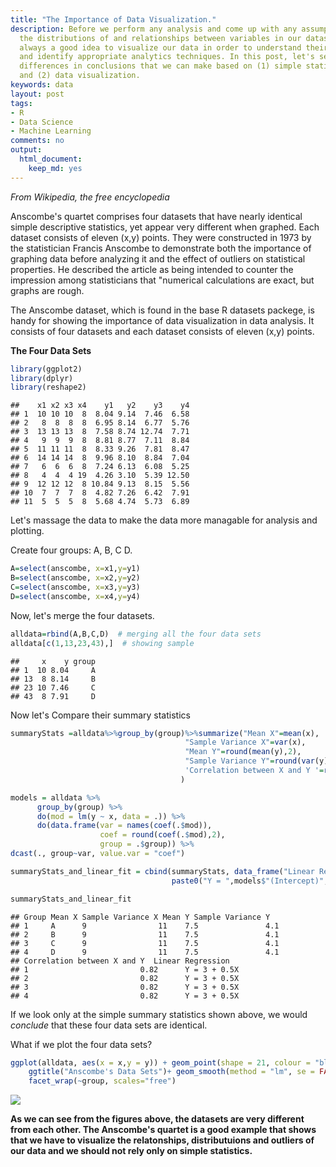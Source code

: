 ```yaml
---
title: "The Importance of Data Visualization."
description: Before we perform any analysis and come up with any assumptions about
  the distributions of and relationships between variables in our datasets, it is
  always a good idea to visualize our data in order to understand their properties
  and identify appropriate analytics techniques. In this post, let's see the dramatic
  differences in conclusions that we can make based on (1) simple statistics only,
  and (2) data visualization.
keywords: data
layout: post
tags:
- R
- Data Science
- Machine Learning
comments: no
output:
  html_document:
    keep_md: yes
---
```




*From Wikipedia, the free encyclopedia*

Anscombe's quartet comprises four datasets that have nearly identical simple descriptive statistics, yet appear very different when graphed. Each dataset consists of eleven (x,y) points. They were constructed in 1973 by the statistician Francis Anscombe to demonstrate both the importance of graphing data before analyzing it and the effect of outliers on statistical properties. He described the article as being intended to counter the impression among statisticians that "numerical calculations are exact, but graphs are rough.

The Anscombe dataset, which is found in the base R datasets packege, is handy for showing the importance of data visualization in data analysis. It consists of four datasets and each dataset consists of eleven (x,y) points.

**The Four Data Sets**


```r
library(ggplot2)
library(dplyr)
library(reshape2)
```


```
##    x1 x2 x3 x4    y1   y2    y3    y4
## 1  10 10 10  8  8.04 9.14  7.46  6.58
## 2   8  8  8  8  6.95 8.14  6.77  5.76
## 3  13 13 13  8  7.58 8.74 12.74  7.71
## 4   9  9  9  8  8.81 8.77  7.11  8.84
## 5  11 11 11  8  8.33 9.26  7.81  8.47
## 6  14 14 14  8  9.96 8.10  8.84  7.04
## 7   6  6  6  8  7.24 6.13  6.08  5.25
## 8   4  4  4 19  4.26 3.10  5.39 12.50
## 9  12 12 12  8 10.84 9.13  8.15  5.56
## 10  7  7  7  8  4.82 7.26  6.42  7.91
## 11  5  5  5  8  5.68 4.74  5.73  6.89
```

Let's massage the data to make the data more managable for analysis and plotting.

Create four groups: A, B, C D.


```r
A=select(anscombe, x=x1,y=y1)
B=select(anscombe, x=x2,y=y2)
C=select(anscombe, x=x3,y=y3)
D=select(anscombe, x=x4,y=y4)
```

Now, let's merge the four datasets.


```r
alldata=rbind(A,B,C,D)  # merging all the four data sets
alldata[c(1,13,23,43),]  # showing sample
```

```
##     x    y group
## 1  10 8.04     A
## 13  8 8.14     B
## 23 10 7.46     C
## 43  8 7.91     D
```

Now let's Compare their summary statistics


```r
summaryStats =alldata%>%group_by(group)%>%summarize("Mean X"=mean(x),
                                       "Sample Variance X"=var(x),
                                       "Mean Y"=round(mean(y),2),
                                       "Sample Variance Y"=round(var(y),1),
                                       'Correlation between X and Y '=round(cor(x,y),2)
                                      )

models = alldata %>%
      group_by(group) %>%
      do(mod = lm(y ~ x, data = .)) %>%
      do(data.frame(var = names(coef(.$mod)),
                    coef = round(coef(.$mod),2),
                    group = .$group)) %>%
dcast(., group~var, value.var = "coef")

summaryStats_and_linear_fit = cbind(summaryStats, data_frame("Linear Regression" =
                                    paste0("Y = ",models$"(Intercept)"," + ",models$x,"X")))

summaryStats_and_linear_fit
```

```
## Group Mean X Sample Variance X Mean Y Sample Variance Y
## 1     A      9                11    7.5               4.1
## 2     B      9                11    7.5               4.1
## 3     C      9                11    7.5               4.1
## 4     D      9                11    7.5               4.1
## Correlation between X and Y  Linear Regression
## 1                         0.82      Y = 3 + 0.5X
## 2                         0.82      Y = 3 + 0.5X
## 3                         0.82      Y = 3 + 0.5X
## 4                         0.82      Y = 3 + 0.5X
```

If we look only at the simple summary statistics shown above, we would *conclude* that these four data sets are identical.

What if we plot the four data sets?


```r
ggplot(alldata, aes(x = x,y = y)) + geom_point(shape = 21, colour = "black", fill = "grey", size = 3, alpha = 0.8) +
    ggtitle("Anscombe's Data Sets")+ geom_smooth(method = "lm", se = FALSE, color='blue') +
    facet_wrap(~group, scales="free")
```

![](https://saltfog.github.io/assets/images/unnamed-chunk-7-0.png)

**As we can see from the figures above, the datasets are very different from each other. The Anscombe's quartet is a good example that shows that we have to visualize the relatonships, distributuions and outliers of our data and we should not rely only on simple statistics.**
